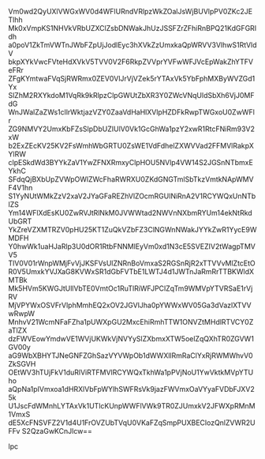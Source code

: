 Vm0wd2QyUXlVWGxWV0d4WFlURndVRlpzWkZOalJsWjBUVlpPV0ZKc2JETlhh
Mk0xVmpKS1NHVkVRbUZXClZsbDNWakJhUzJSSFZrZFhiRnBPQ21KdGFGRldh
a0poV1ZkTmVWTnJWbFZpUjJodlEyc3hXVkZzUmxkaQpWRVV3VlhwS1RtVldV
bkpXYkVwcFVteHdXVkV5TVV0V2F6RkpZVVprYVFwWFJVcEpWakZhYTFVeFRr
ZFgKYmtwaFVqSjRWRmx0ZEV0VlJrVjVZek5rYTAxVk5YbFphMXByWVZGd1Yx
SlZhM2RXYkdoM1VqRk9kRlpzClpGWUtZbXR3Y0ZWcVNqUldSbXh6VjJ0MFdG
WnJWalZaZWs1cllrWktjazVZY0ZaaVdHaHlXVlpHZDFkRwpTWGxoU0ZwWFlr
ZG9NMVY2UmxKbFZsSlpDbUZIUlV0Vk1GcGhWa1pzY2xwR1RtcFNiRm93V2xW
b2ExZEcKV25KV2FsWmhWbGRTU0ZsWE1VdFdhelZXWVVad2FFMVlRakpXYlRW
clpESkdWd3BYYkZaV1YwZFNXRmxyClpHOU5NVlp4VW14S2JGSnNTbmxEYkhC
SFdqQjBXbUpZVWpOWlZWcFhaRWRXU0ZKdGNGTmlSbTkzVmtkNApWMVF4V1hn
S1YyNUtWMkZzV2xaV2JYaGFaREZhVlZOcmRGUlNiRnA2V1RCYWQxUnNTblZS
Ym14WFlXdEsKU0ZwRVJtRlNkM0JVWWtad2NWVnNXbmRYUm14ekNtRkdUbGRT
YkZreVZXMTRZV0pHU25KT1ZuQkVZbFZ3ClNGWnNWakJYYkZwR1YycE9WMDFH
Y0hwWk1uaHJaRlp3U0dOR1RtbFNNMlEyVm0xd1N3cE5SVEZIV2tWagpTMVV5
TlV0V01rWnpWMjFvVjJKSFVsUlZNRnBoVmxaS2RGSnRjR2xTTVVvMlZtcEtO
R0V5UmxkYVJXaG8KVWxSR1dGbFVTbE1LWTJ4d1JWTnJaRmRrTTBKWldXMTBk
Mk5HVm5KWGJtUllVbTE0VmtOc1RuTlRiWFJPClZqTm9WMVpYTVRSaE1rVjRV
MjVPYWxOSVFrVlphMmhEQ2xOV2JGVlJha0pYWWxWV05Ga3dVazlXTVVwRwpW
MnhvV21WcmNFaFZha1pUWXpGU2MxcEhiRmhTTW1ONVZtMHdlRTVCY0ZaTlZX
dzFWVEowYmdwVE1WVjUKWkVjNVYySlZXbmxXTW5oelZqQXhTR0ZGVW1GV00y
aG9WbXBHYTJNeGNFZGhSazVYVWpOb1dWWXllRmRaClYxRjRWMWhvV0ZkSGVH
OEtWV3hTUjFkV1duRlViRTFMVlRCYWQxTkhWa1pPVjNoU1YwVktkMVpYTUho
aQpNa1pIVmxoa1dHRXlVbFpWYlhSWFRsVk9jazFWVmxOaVYyaFVDbFJXV25k
U1JscFdWMnhLYTAxVk1UTlcKUnpWWFlVWk9TR0ZJUmxkV2JFWXpRMnM1VmxS
dE5XcFNSVFZ2V1d4U1FrOVZUbTVqU0VKaFZqSmpPUXBEClozQnlZVWR2UFFv
S2QzaGwKCnJlcw==

lpc